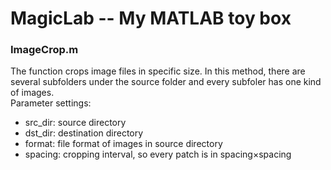 # MagicLab -- My MATLAB toy box



### **ImageCrop.m**   
The function crops image files in specific size. In this method, there are several subfolders under the source folder and every subfoler has one kind of images.  
Parameter settings:   
- src_dir: source directory
- dst_dir: destination directory
- format: file format of images in source directory
- spacing: cropping interval, so every patch is in spacing×spacing

